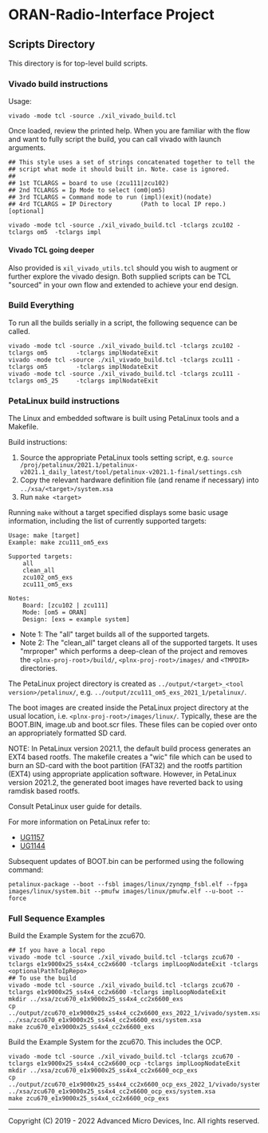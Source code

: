 # ORAN-Radio-Interface Project

## Scripts Directory

This directory is for top-level build scripts.

### Vivado build instructions

Usage: 
```console
vivado -mode tcl -source ./xil_vivado_build.tcl
```
Once loaded, review the printed help. When you are familiar with the flow and want to fully script the build, you can call vivado with launch arguments.
```console
## This style uses a set of strings concatenated together to tell the 
## script what mode it should built in. Note. case is ignored.
## 
## 1st TCLARGS = board to use (zcu111|zcu102)
## 2nd TCLARGS = Ip Mode to select (om0|om5)
## 3rd TCLARGS = Command mode to run (impl)(exit)(nodate)
## 4rd TCLARGS = IP Directory        (Path to local IP repo.) [optional]

vivado -mode tcl -source ./xil_vivado_build.tcl -tclargs zcu102 -tclargs om5  -tclargs impl
```

#### **Vivado TCL going deeper**
Also provided is `xil_vivado_utils.tcl` should you wish to augment or further explore the vivado design. Both supplied scripts
can be TCL "sourced" in your own flow and extended to achieve your end design.

### Build Everything
To run all the builds serially in a script, the following sequence can be called.
```console
vivado -mode tcl -source ./xil_vivado_build.tcl -tclargs zcu102 -tclargs om5        -tclargs implNodateExit
vivado -mode tcl -source ./xil_vivado_build.tcl -tclargs zcu111 -tclargs om5        -tclargs implNodateExit
vivado -mode tcl -source ./xil_vivado_build.tcl -tclargs zcu111 -tclargs om5_25     -tclargs implNodateExit
```

### PetaLinux build instructions

The Linux and embedded software is built using PetaLinux tools and a Makefile.

Build instructions:
1. Source the appropriate PetaLinux tools setting script, e.g. `source /proj/petalinux/2021.1/petalinux-v2021.1_daily_latest/tool/petalinux-v2021.1-final/settings.csh`
2. Copy the relevant hardware definition file (and rename if necessary) into `../xsa/<target>/system.xsa`
3. Run `make <target>`

Running `make` without a target specified displays some basic usage information, including the list of currently supported targets:

~~~
Usage: make [target]
Example: make zcu111_om5_exs

Supported targets:
    all
    clean_all
    zcu102_om5_exs
    zcu111_om5_exs

Notes:
    Board: [zcu102 | zcu111]
    Mode: [om5 = ORAN]
    Design: [exs = example system]
~~~

* Note 1: The "all" target builds all of the supported targets.
* Note 2: The "clean_all" target cleans all of the supported targets.
It uses "mrproper" which performs a deep-clean of the project and removes the `<plnx-proj-root>/build/`, `<plnx-proj-root>/images/` and `<TMPDIR>` directories.

The PetaLinux project directory is created as `../output/<target>_<tool version>/petalinux/`, e.g. `../output/zcu111_om5_exs_2021_1/petalinux/`.

The boot images are created inside the PetaLinux project directory at the usual location, i.e. `<plnx-proj-root>/images/linux/`. Typically, these are the BOOT.BIN, image.ub and boot.scr files. These files can be copied over onto an appropriately formatted SD card.

NOTE: In PetaLinux version 2021.1, the default build process generates an EXT4 based rootfs. The makefile creates a "wic" file which can be used to burn an SD-card with the boot partition (FAT32) and the rootfs partition (EXT4) using appropriate application software. However, in PetaLinux version 2021.2, the generated boot images have reverted back to using ramdisk based rootfs.

Consult PetaLinux user guide for details.

For more information on PetaLinux refer to:
* [UG1157](https://www.xilinx.com/support/documentation/sw_manuals/xilinx2019_2/ug1157-petalinux-tools-command-line-guide.pdf)
* [UG1144](https://www.xilinx.com/support/documentation/sw_manuals/xilinx2019_2/ug1144-petalinux-tools-reference-guide.pdf)

Subsequent updates of BOOT.bin can be performed using the following command:
```console
petalinux-package --boot --fsbl images/linux/zynqmp_fsbl.elf --fpga images/linux/system.bit --pmufw images/linux/pmufw.elf --u-boot --force
```

### Full Sequence Examples
Build the Example System for the zcu670.
```console
## If you have a local repo
vivado -mode tcl -source ./xil_vivado_build.tcl -tclargs zcu670 -tclargs e1x9000x25_ss4x4_cc2x6600 -tclargs implLoopNodateExit -tclargs <optionalPathToIpRepo>
## To use the build
vivado -mode tcl -source ./xil_vivado_build.tcl -tclargs zcu670 -tclargs e1x9000x25_ss4x4_cc2x6600 -tclargs implLoopNodateExit 
mkdir ../xsa/zcu670_e1x9000x25_ss4x4_cc2x6600_exs
cp ../output/zcu670_e1x9000x25_ss4x4_cc2x6600_exs_2022_1/vivado/system.xsa ../xsa/zcu670_e1x9000x25_ss4x4_cc2x6600_exs/system.xsa
make zcu670_e1x9000x25_ss4x4_cc2x6600_exs
```
Build the Example System for the zcu670. This includes the OCP.
```console
vivado -mode tcl -source ./xil_vivado_build.tcl -tclargs zcu670 -tclargs e1x9000x25_ss4x4_cc2x6600_ocp -tclargs implLoopNodateExit 
mkdir ../xsa/zcu670_e1x9000x25_ss4x4_cc2x6600_ocp_exs
cp ../output/zcu670_e1x9000x25_ss4x4_cc2x6600_ocp_exs_2022_1/vivado/system.xsa ../xsa/zcu670_e1x9000x25_ss4x4_cc2x6600_ocp_exs/system.xsa
make zcu670_e1x9000x25_ss4x4_cc2x6600_ocp_exs
```

---

Copyright (C) 2019 - 2022  Advanced Micro Devices, Inc.  All rights reserved.
